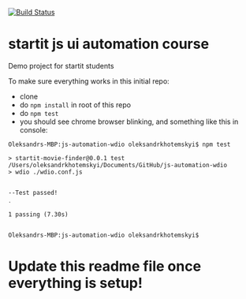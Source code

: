 
[![Build Status](https://travis-ci.org/StartITProtractorJS/javascript-automation-webdriverio.svg?branch=master)](https://travis-ci.org/StartITProtractorJS/javascript-automation-webdriverio)

# startit js ui automation course
Demo project for startit students


To make sure everything works in this initial repo:
- clone
- do `npm install` in root of this repo
- do `npm test`
- you should see chrome browser blinking, and something like this in console:
```
Oleksandrs-MBP:js-automation-wdio oleksandrkhotemskyi$ npm test

> startit-movie-finder@0.0.1 test /Users/oleksandrkhotemskyi/Documents/GitHub/js-automation-wdio
> wdio ./wdio.conf.js


--Test passed!
․

1 passing (7.30s)


Oleksandrs-MBP:js-automation-wdio oleksandrkhotemskyi$ 
```

# Update this readme file once everything is setup!